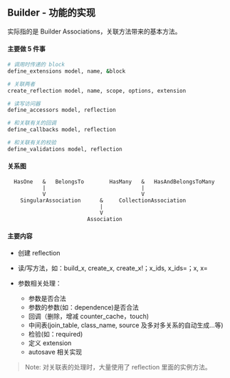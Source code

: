 ## Builder - 功能的实现

实际指的是 Builder Associations，关联方法带来的基本方法。

#### 主要做 5 件事

```ruby
# 调用时传递的 block
define_extensions model, name, &block

# 关联两者
create_reflection model, name, scope, options, extension

# 读写访问器
define_accessors model, reflection

# 和关联有关的回调
define_callbacks model, reflection

# 和关联有关的校验
define_validations model, reflection
```

#### 关系图

```
  HasOne   &   BelongsTo        HasMany   &   HasAndBelongsToMany
           |                              |
           V                              V
    SingularAssociation      &     CollectionAssociation
                             |
                             V   
                         Association
```

#### 主要内容

- 创建 reflection

- 读/写方法，如：build_x, create_x, create_x!；x_ids, x_ids=；x, x=  

- 参数相关处理：
  - 参数是否合法  
  - 参数的参数(如：dependence)是否合法
  - 回调（删除，增减 counter_cache，touch)  
  - 中间表(join_table, class_name, source 及多对多关系的自动生成...等)  
  - 检验(如：required)  
  - 定义 extension
  - autosave 相关实现

> Note: 对关联表的处理时，大量使用了 reflection 里面的实例方法。
